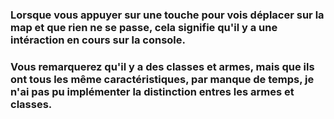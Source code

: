 ### Lorsque vous appuyer sur une touche pour vois déplacer sur la map et que rien ne se passe, cela signifie qu'il y a une intéraction en cours sur la console.

### Vous remarquerez qu'il y a des classes et armes, mais que ils ont tous les même caractéristiques, par manque de temps, je n'ai pas pu implémenter la distinction entres les armes et classes.
